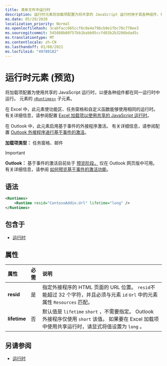 ```yaml
---
title: 清单文件中运行时
description: 运行时元素将加载项配置为将共享的 JavaScript 运行时用于其各种组件，例如功能区、任务窗格、自定义函数。
ms.date: 05/29/2020
localization_priority: Normal
ms.openlocfilehash: 3cabfacc665ccf6c0e4e796cb0e1fbc70c770ee3
ms.sourcegitcommit: 545888b08f57bb1babb05ccfd83b2b3286bdad5c
ms.translationtype: MT
ms.contentlocale: zh-CN
ms.lasthandoff: 01/08/2021
ms.locfileid: "49789182"
---
```

# <a name="runtime-element-preview"></a>运行时元素 (预览) 

将加载项配置为使用共享的 JavaScript 运行时，以便各种组件都在同一运行时中运行。 元素的 [`<Runtimes>`](runtimes.md) 子元素。

在 Excel 中，此元素使功能区、任务窗格和自定义函数能够使用相同的运行时。 有关详细信息，请参阅配置 [Excel 加载项以使用共享的 JavaScript 运行时](../../develop/configure-your-add-in-to-use-a-shared-runtime.md)。

在 Outlook 中，此元素启用基于事件的外接程序激活。 有关详细信息，请参阅配置 [Outlook 外接程序进行基于事件的激活](../../outlook/autolaunch.md)。

**加载项类型：** 任务窗格、邮件

> [!IMPORTANT]
> **Outlook：** 基于事件的激活目前处于 [预览阶段，](../../reference/objectmodel/preview-requirement-set/outlook-requirement-set-preview.md) 仅在 Outlook 网页版中可用。 有关详细信息，请参阅 [如何预览基于事件的激活功能](../../outlook/autolaunch.md#how-to-preview-the-event-based-activation-feature)。

## <a name="syntax"></a>语法

```XML
<Runtimes>
    <Runtime resid="ContosoAddin.Url" lifetime="long" />
</Runtimes>
```

## <a name="contained-in"></a>包含于

- [运行时](runtimes.md)

## <a name="attributes"></a>属性

|  属性  |  必需  |  说明  |
|:-----|:-----|:-----|
|  **resid**  |  是  | 指定外接程序的 HTML 页面的 URL 位置。 `resid`不能超过 32 个字符，并且必须与元素 `id` `Url` 中的元素属性 `Resources` 匹配。 |
|  **lifetime**  |  否  | 默认值是 `lifetime` `short` ，不需要指定。 Outlook 外接程序仅使用 `short` 该值。 如果要在 Excel 加载项中使用共享运行时，请显式将值设置为 `long` 。 |

## <a name="see-also"></a>另请参阅

- [运行时](runtimes.md)
